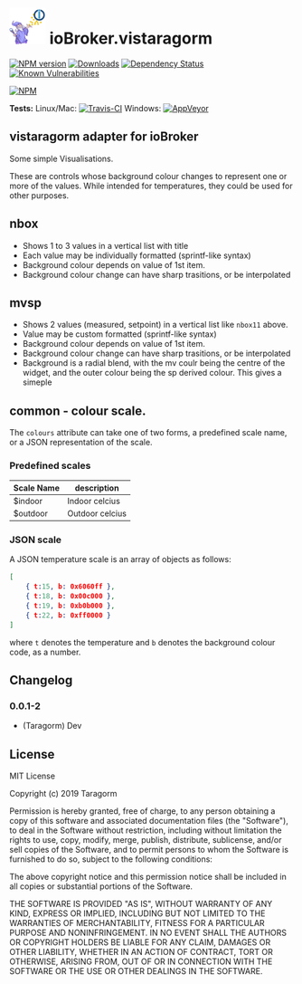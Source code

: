 <h1>
    <img src="admin/vistaragorm.png" width="64"/>
    ioBroker.vistaragorm
</h1>

[![NPM version](http://img.shields.io/npm/v/iobroker.vistaragorm.svg)](https://www.npmjs.com/package/iobroker.vistaragorm)
[![Downloads](https://img.shields.io/npm/dm/iobroker.vistaragorm.svg)](https://www.npmjs.com/package/iobroker.vistaragorm)
[![Dependency Status](https://img.shields.io/david/Taragorm/iobroker.vistaragorm.svg)](https://david-dm.org/Taragorm/iobroker.vistaragorm)
[![Known Vulnerabilities](https://snyk.io/test/github/Taragorm/ioBroker.vistaragorm/badge.svg)](https://snyk.io/test/github/Taragorm/ioBroker.vistaragorm)

[![NPM](https://nodei.co/npm/iobroker.vistaragorm.png?downloads=true)](https://nodei.co/npm/iobroker.vistaragorm/)

**Tests:** Linux/Mac: [![Travis-CI](http://img.shields.io/travis/Taragorm/ioBroker.vistaragorm/master.svg)](https://travis-ci.org/Taragorm/ioBroker.vistaragorm)
Windows: [![AppVeyor](https://ci.appveyor.com/api/projects/status/github/Taragorm/ioBroker.vistaragorm?branch=master&svg=true)](https://ci.appveyor.com/project/Taragorm/ioBroker-vistaragorm/)

## vistaragorm adapter for ioBroker

Some simple Visualisations.

These are controls whose background colour changes to represent one or more of the values. While intended for temperatures, they could be used for other purposes.

## nbox

 * Shows 1 to 3 values in a vertical list with title
 * Each value may be individually formatted (sprintf-like syntax)
 * Background colour depends on value of 1st item.
 * Background colour change can have sharp trasitions, or be interpolated


## mvsp
 * Shows 2 values (measured, setpoint) in a vertical list like ``nbox11`` above.
 * Value may be custom formatted (sprintf-like syntax)
 * Background colour depends on value of 1st item.
 * Background colour change can have sharp trasitions, or be interpolated
 * Background is a radial blend, with the mv coulr being the centre of the widget, and the outer colour being the sp derived colour. This gives a simeple 


## common - colour scale.

The ``colours`` attribute can take one of two forms, a predefined scale name, or a JSON representation of the scale.

### Predefined scales

| Scale Name | description |
| ----------- | ----------- |
| $indoor    | Indoor celcius |
| $outdoor   | Outdoor celcius |


### JSON scale
A JSON temperature scale is an array of objects as follows:

```json
[
    { t:15, b: 0x6060ff },
    { t:18, b: 0x00c000 },
    { t:19, b: 0xb0b000 },
    { t:22, b: 0xff0000 }
]
```

where ``t`` denotes the temperature and ``b`` denotes the background colour code, as a number. 

## Changelog

### 0.0.1-2
* (Taragorm) Dev

## License
MIT License

Copyright (c) 2019 Taragorm

Permission is hereby granted, free of charge, to any person obtaining a copy
of this software and associated documentation files (the "Software"), to deal
in the Software without restriction, including without limitation the rights
to use, copy, modify, merge, publish, distribute, sublicense, and/or sell
copies of the Software, and to permit persons to whom the Software is
furnished to do so, subject to the following conditions:

The above copyright notice and this permission notice shall be included in all
copies or substantial portions of the Software.

THE SOFTWARE IS PROVIDED "AS IS", WITHOUT WARRANTY OF ANY KIND, EXPRESS OR
IMPLIED, INCLUDING BUT NOT LIMITED TO THE WARRANTIES OF MERCHANTABILITY,
FITNESS FOR A PARTICULAR PURPOSE AND NONINFRINGEMENT. IN NO EVENT SHALL THE
AUTHORS OR COPYRIGHT HOLDERS BE LIABLE FOR ANY CLAIM, DAMAGES OR OTHER
LIABILITY, WHETHER IN AN ACTION OF CONTRACT, TORT OR OTHERWISE, ARISING FROM,
OUT OF OR IN CONNECTION WITH THE SOFTWARE OR THE USE OR OTHER DEALINGS IN THE
SOFTWARE.